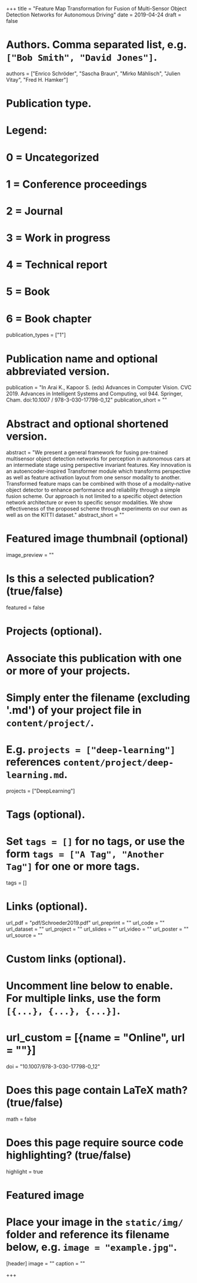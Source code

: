 +++
title = "Feature Map Transformation for Fusion of Multi-Sensor Object Detection Networks for Autonomous Driving"
date = 2019-04-24
draft = false

# Authors. Comma separated list, e.g. `["Bob Smith", "David Jones"]`.
authors = ["Enrico Schröder", "Sascha Braun", "Mirko Mählisch", "Julien Vitay", "Fred H. Hamker"]

# Publication type.
# Legend:
# 0 = Uncategorized
# 1 = Conference proceedings
# 2 = Journal
# 3 = Work in progress
# 4 = Technical report
# 5 = Book
# 6 = Book chapter
publication_types = ["1"]

# Publication name and optional abbreviated version.
publication = "In Arai K., Kapoor S. (eds) Advances in Computer Vision. CVC 2019. Advances in Intelligent Systems and Computing, vol 944. Springer, Cham. doi:10.1007 / 978-3-030-17798-0_12"
publication_short = ""

# Abstract and optional shortened version.
abstract = "We present a general framework for fusing pre-trained multisensor object detection networks for perception in autonomous cars at an intermediate stage using perspective invariant features. Key innovation is an autoencoder-inspired Transformer module which transforms perspective as well as feature activation layout from one sensor modality to another. Transformed feature maps can be combined with those of a modality-native object detector to enhance performance and reliability through a simple fusion scheme. Our approach is not limited to a specific object detection network architecture or even to specific sensor modalities. We show effectiveness of the proposed scheme through experiments on our own as well as on the KITTI dataset."
abstract_short = ""

# Featured image thumbnail (optional)
image_preview = ""

# Is this a selected publication? (true/false)
featured = false

# Projects (optional).
#   Associate this publication with one or more of your projects.
#   Simply enter the filename (excluding '.md') of your project file in `content/project/`.
#   E.g. `projects = ["deep-learning"]` references `content/project/deep-learning.md`.
projects = ["DeepLearning"]

# Tags (optional).
#   Set `tags = []` for no tags, or use the form `tags = ["A Tag", "Another Tag"]` for one or more tags.
tags = []

# Links (optional).
url_pdf = "pdf/Schroeder2019.pdf"
url_preprint = ""
url_code = ""
url_dataset = ""
url_project = ""
url_slides = ""
url_video = ""
url_poster = ""
url_source = ""

# Custom links (optional).
#   Uncomment line below to enable. For multiple links, use the form `[{...}, {...}, {...}]`.
# url_custom = [{name = "Online", url = ""}]
doi = "10.1007/978-3-030-17798-0_12"

# Does this page contain LaTeX math? (true/false)
math = false

# Does this page require source code highlighting? (true/false)
highlight = true

# Featured image
# Place your image in the `static/img/` folder and reference its filename below, e.g. `image = "example.jpg"`.
[header]
image = ""
caption = ""

+++

